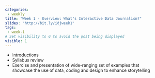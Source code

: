 ```yaml
---
categories:
 - weekly
title: "Week 1 - Overview: What's Interactive Data Journalism?"
slides: "http://bit.ly/idjweek1"
tags:
 - week-1
# Set visibility to 0 to avoid the post being displayed
visible: 1
---
```


- Introductions
- Syllabus review
- Exercise and presentation of wide-ranging set of examples that showcase the use of data, coding and design to enhance storytelling
